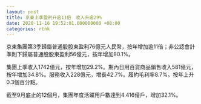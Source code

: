 ```yaml
---
layout: post
title: 京東上季盈利升逾11倍　收入升逾29%
date: 2020-11-16 19:52:01.000000000 +08:00
categories: rthk
---
```


京東集團第3季歸屬普通股股東盈利76億元人民幣，按年增加逾11倍；非公認會計準則下歸屬普通股股東盈利56億元，按年增加80.1%。

集團上季收入1742億元，按年增加29.2%。期內日用百貨商品銷售收入581億元，按年增加34.8%。服務收入228億元，增長42.7%。履約毛利率8.7%，按年上升0.3個百分點。

截至9月底止的12個月，集團年度活躍用戶數達到4.416億戶，增加32.1%。
